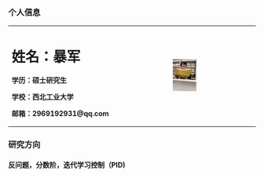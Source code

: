 ### 个人信息
<table border="0">
  <tr>
    <td width="65%">
      <h1>姓名：暴军</h1>
      <p><b>学历：硕士研究生</b></p>
      <p><b>学校：西北工业大学</b></p>
      <p><b>邮箱：2969192931@qq.com</b></p>
    </td>
    <td width="35%">
      <img src="/bj.jpg" width="30%">
    </td>
  </tr>
</table>

### 研究方向
#### 反问题，分数阶，迭代学习控制（PID)

